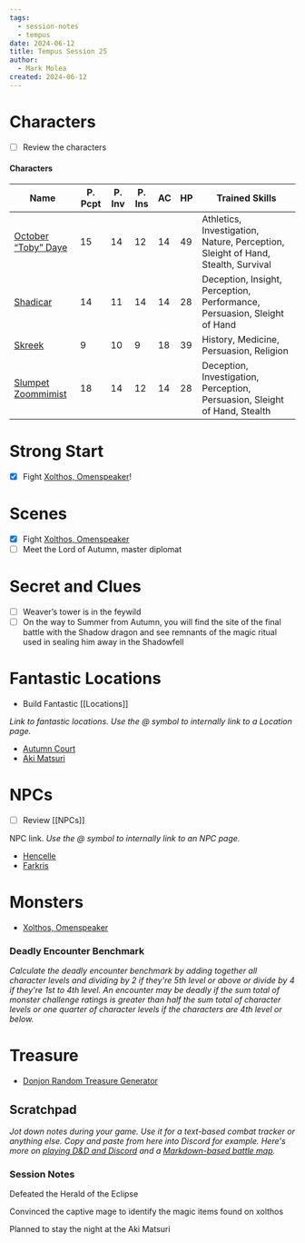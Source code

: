 ```yaml
---
tags:
  - session-notes
  - tempus
date: 2024-06-12
title: Tempus Session 25
author:
  - Mark Molea
created: 2024-06-12
---
```









# Characters

- [ ] Review the characters

#### Characters

|Name|P. Pcpt|P. Inv|P. Ins|AC|HP|Trained Skills|
|---|---|---|---|---|---|---|
|[October “Toby” Daye](/02---characters/main-party/october-toby-daye)|15|14|12|14|49|Athletics, Investigation, Nature, Perception, Sleight of Hand, Stealth, Survival|
|[Shadicar](/02---characters/main-party/shadicar)|14|11|14|14|28|Deception, Insight, Perception, Performance, Persuasion, Sleight of Hand|
|[Skreek](/02---characters/main-party/skreek)|9|10|9|18|39|History, Medicine, Persuasion, Religion|
|[Slumpet Zoommimist](/02---characters/main-party/slumpet-zoommimist)|18|14|12|14|28|Deception, Investigation, Perception, Persuasion, Sleight of Hand, Stealth|

  
  

# Strong Start

- [x] Fight [Xolthos, Omenspeaker](/02---characters/adversaries/xolthos-omenspeaker)!

# Scenes

- [x] Fight [Xolthos, Omenspeaker](/02---characters/adversaries/xolthos-omenspeaker)
- [ ] Meet the Lord of Autumn, master diplomat

# Secret and Clues

- [ ] Weaver’s tower is in the feywild
- [ ] On the way to Summer from Autumn, you will find the site of the final battle with the Shadow dragon and see remnants of the magic ritual used in sealing him away in the Shadowfell

# Fantastic Locations

- Build Fantastic [[Locations]]

_Link to fantastic locations. Use the @ symbol to internally link to a Location page._

- [Autumn Court](/03---locations/autumn-court)
- [Aki Matsuri](/03---locations/aki-matsuri)

# NPCs

- [ ] Review [[NPCs]]

NPC link. _Use the @ symbol to internally link to an NPC page._

- [Hencelle](/02---characters/allies/hencelle)
- [Farkris](/02---characters/allies/farkris)

# Monsters

- [Xolthos, Omenspeaker](/02---characters/adversaries/xolthos-omenspeaker)

  

### **Deadly Encounter Benchmark**

_Calculate the deadly encounter benchmark by adding together all character levels and dividing by 2 if they're 5th level or above or divide by 4 if they're 1st to 4th level. An encounter may be deadly if the sum total of monster challenge ratings is greater than half the sum total of character levels or one quarter of character levels if the characters are 4th level or below._

# Treasure

- [Donjon Random Treasure Generator](https://donjon.bin.sh/5e/random/#type=treasure;treasure-cr=4;treasure-loot_type=treasure_hoard)

  

## Scratchpad

_Jot down notes during your game. Use it for a text-based combat tracker or anything else. Copy and paste from here into Discord for example. Here's more on [playing D&D and Discord](https://slyflourish.com/playing_dnd_over_discord.html) and a [Markdown-based battle map](https://slyflourish.com/text-based_battle_maps.html)._

### Session Notes

Defeated the Herald of the Eclipse

Convinced the captive mage to identify the magic items found on xolthos

Planned to stay the night at the Aki Matsuri